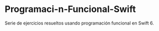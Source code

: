 # Programaci-n-Funcional-Swift
Serie de ejercicios resueltos usando programación funcional en Swift 6. 
